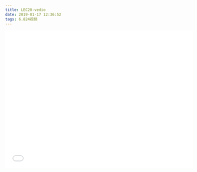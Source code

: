 ```yaml
---
title: LEC20-vedio
date: 2019-01-17 12:36:52
tags: 6.824视频
---
```


<iframe src="//player.bilibili.com/player.html?aid=24223728&cid=40612848&page=9" scrolling="no" border="0" frameborder="no" framespacing="0" allowfullscreen="true" width=600 height=440> </iframe>